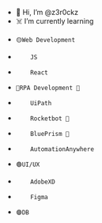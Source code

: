 - 👋 Hi, I’m @z3r0ckz
- ☠️ I’m currently learning 
-     🟡Web Development
-         JS   
-         React
-     🔵RPA Development 🤖
-         UiPath    
-         Rocketbot 🚀
-         BluePrism 💠
-         AutomationAnywhere  
-     🟢UI/UX
-         AdobeXD
-         Figma
-     🟣DB


<!---
z3r0ckz/z3r0ckz is a ✨ special ✨ repository because its `README.md` (this file) appears on your GitHub profile.
You can click the Preview link to take a look at your changes.
--->
